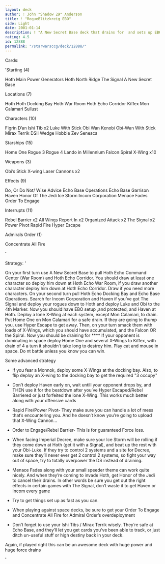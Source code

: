 ```yaml
---
layout: deck
author: ! John "Shadow 29" Anderson
title: ! "RogueBlitzkreig EBO"
side: Light
date: 2001-01-14
description: ! "A New Secret Base deck that drains for  and sets up EBO in 2"
rating: 4.5
id: 12888
permalink: "/starwarsccg/deck/12888/"
---
```

Cards: 

'Starting (4)

Hoth Main Power Generators
Hoth North Ridge
The Signal
A New Secret Base

Locations (7)

Hoth
Hoth Docking Bay
Hoth War Room
Hoth Echo Corridor
Kiffex
Mon Calamari
Sullust

Characters (10)

Figrin D’an
Ishi Tib x2
Luke With Stick
Obi Wan Kenobi
Obi-Wan With Stick
Mirax Terrik
DSII Wedge
Hobbie
Zev Senesca

Starships (15)

Home One
Rogue 3
Rogue 4
Lando in Millennium Falcon
Spiral
X-Wing x10

Weapons (3)

Obi’s Stick
X-wing Laser Cannons x2

Effects (9)

Do, Or Do Not/ Wise Advice
Echo Base Operations
Echo Base Garrison
Haven
Honor Of The Jedi
Ice Storm
Incom Corporation
Menace Fades
Order To Engage

Interrupts (11)

Rebel Barrier x2
All Wings Report In x2
Organized Attack x2
The Signal x2
Power Pivot
Rapid Fire
Hyper Escape

Admirals Order (1)

Concentrate All Fire


'

Strategy: '

On your first turn use A New Secret Base to pull Hoth Echo Command Center (War Room) and Hoth Echo Corridor. You should draw at least one character so deploy him down at Hoth Echo War Room, if you draw another character deploy him down at Hoth Echo Corridor. Draw if you need more characters. On your second turn pull Hoth Echo Docking Bay and Echo Base Operations. Search for Incom Corporation and Haven if you’ve got The Signal and deploy your rogues down to Hoth and deploy Luke and Obi to the 4th Marker. Now you should have EBO setup ,and protected, and Haven at Hoth. Deploy a lone X-Wing at each system, except Mon Calamari, to drain. Put Home One on Mon Calamari for a safe drain. If they are going to thump you, use Hyper Escape to get away. Then, on your turn smack them with loads of X-Wings, which you should have accumulated, and the Falcon OR the Spiral. Now you should be draining for **** If your opponent is dominating in space deploy Home One and several X-Wings to Kiffex, with drain of 4 a turn it shouldn’t take long to destroy him. Play cat and mouse in space. Do nt battle unless you know you can win.


Some advanced strategy

- If you fear a Monnok, deploy some X-Wings at the docking bay. Also, to flip deploy an X-wing to the docking bay to get the required "3 occupy"

- Don’t deploy Haven early on, wait untill your opponent drops by, and THEN use it for the beatdown after you’ve Hyper Escaped/Rebel Barriered or just forfeited the lone X-Wing. This works much better along with your offensive cards

- Rapid Fire/Power Pivot- They make sure you can handle a lot of mess that’s encountering you. And he doesn’t know you’re going to upload that X-Wing Cannon...

- Order to Engage/Rebel Barrier- This is for guaranteed Force loss.

- When facing Imperial Decree, make sure your Ice Storm will be rolling if they come down at Hoth (get it with a Signal), and beat up the rest with your Obi-Luke. If they try to control 2 systems and a site for Decree, make sure they’ll never ever get 2 control 2 systems, so fight your way out of space, try to totally overpower the DS instead of draining.

- Menace Fades along with your small speeder theme can work quite nicely. And when they’re coming to invade Hoth, get Honor of the Jedi to cancel their drains. In other words be sure you get out the right effects in certain games with The Signal, don’t waste it to get Haven or Incom every game

- Try to get things set up as fast as you can.

- When playing against space decks, be sure to get your Order To Engage and Concentrate All Fire for Admiral Order’s overdeployment

- Don’t forget to use your Ishi Tibs / Mirax Terrik wisely. They’re safe at Echo Base, and they’ll let you get cards you’ve been able to track, or just ditch un-useful stuff or high destiny back in your deck.

Again, if played right this can be an awesome deck with huge power and huge force drains

'
